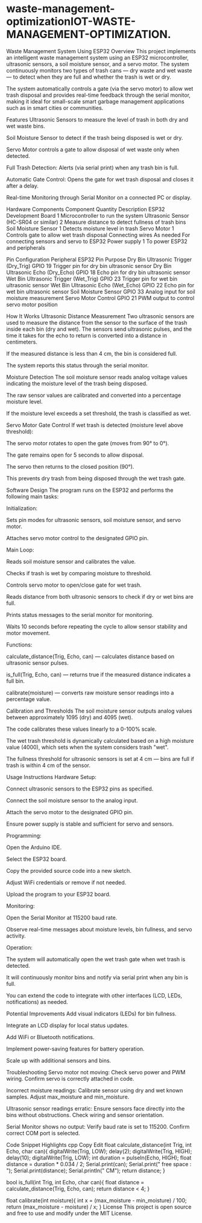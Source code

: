 # waste-management-optimizationIOT-WASTE-MANAGEMENT-OPTIMIZATION.
Waste Management System Using ESP32 Overview This project implements an intelligent waste management system using an ESP32 microcontroller, ultrasonic sensors, a soil moisture sensor, and a servo motor. The system continuously monitors two types of trash cans — dry waste and wet waste — to detect when they are full and whether the trash is wet or dry.

The system automatically controls a gate (via the servo motor) to allow wet trash disposal and provides real-time feedback through the serial monitor, making it ideal for small-scale smart garbage management applications such as in smart cities or communities.

Features Ultrasonic Sensors to measure the level of trash in both dry and wet waste bins.

Soil Moisture Sensor to detect if the trash being disposed is wet or dry.

Servo Motor controls a gate to allow disposal of wet waste only when detected.

Full Trash Detection: Alerts (via serial print) when any trash bin is full.

Automatic Gate Control: Opens the gate for wet trash disposal and closes it after a delay.

Real-time Monitoring through Serial Monitor on a connected PC or display.

Hardware Components Component Quantity Description ESP32 Development Board 1 Microcontroller to run the system Ultrasonic Sensor (HC-SR04 or similar) 2 Measure distance to detect fullness of trash bins Soil Moisture Sensor 1 Detects moisture level in trash Servo Motor 1 Controls gate to allow wet trash disposal Connecting wires As needed For connecting sensors and servo to ESP32 Power supply 1 To power ESP32 and peripherals

Pin Configuration Peripheral ESP32 Pin Purpose Dry Bin Ultrasonic Trigger (Dry_Trig) GPIO 19 Trigger pin for dry bin ultrasonic sensor Dry Bin Ultrasonic Echo (Dry_Echo) GPIO 18 Echo pin for dry bin ultrasonic sensor Wet Bin Ultrasonic Trigger (Wet_Trig) GPIO 23 Trigger pin for wet bin ultrasonic sensor Wet Bin Ultrasonic Echo (Wet_Echo) GPIO 22 Echo pin for wet bin ultrasonic sensor Soil Moisture Sensor GPIO 33 Analog input for soil moisture measurement Servo Motor Control GPIO 21 PWM output to control servo motor position

How It Works Ultrasonic Distance Measurement Two ultrasonic sensors are used to measure the distance from the sensor to the surface of the trash inside each bin (dry and wet). The sensors send ultrasonic pulses, and the time it takes for the echo to return is converted into a distance in centimeters.

If the measured distance is less than 4 cm, the bin is considered full.

The system reports this status through the serial monitor.

Moisture Detection The soil moisture sensor reads analog voltage values indicating the moisture level of the trash being disposed.

The raw sensor values are calibrated and converted into a percentage moisture level.

If the moisture level exceeds a set threshold, the trash is classified as wet.

Servo Motor Gate Control If wet trash is detected (moisture level above threshold):

The servo motor rotates to open the gate (moves from 90° to 0°).

The gate remains open for 5 seconds to allow disposal.

The servo then returns to the closed position (90°).

This prevents dry trash from being disposed through the wet trash gate.

Software Design The program runs on the ESP32 and performs the following main tasks:

Initialization:

Sets pin modes for ultrasonic sensors, soil moisture sensor, and servo motor.

Attaches servo motor control to the designated GPIO pin.

Main Loop:

Reads soil moisture sensor and calibrates the value.

Checks if trash is wet by comparing moisture to threshold.

Controls servo motor to open/close gate for wet trash.

Reads distance from both ultrasonic sensors to check if dry or wet bins are full.

Prints status messages to the serial monitor for monitoring.

Waits 10 seconds before repeating the cycle to allow sensor stability and motor movement.

Functions:

calculate_distance(Trig, Echo, can) — calculates distance based on ultrasonic sensor pulses.

is_full(Trig, Echo, can) — returns true if the measured distance indicates a full bin.

calibrate(moisture) — converts raw moisture sensor readings into a percentage value.

Calibration and Thresholds The soil moisture sensor outputs analog values between approximately 1095 (dry) and 4095 (wet).

The code calibrates these values linearly to a 0-100% scale.

The wet trash threshold is dynamically calculated based on a high moisture value (4000), which sets when the system considers trash "wet".

The fullness threshold for ultrasonic sensors is set at 4 cm — bins are full if trash is within 4 cm of the sensor.

Usage Instructions Hardware Setup:

Connect ultrasonic sensors to the ESP32 pins as specified.

Connect the soil moisture sensor to the analog input.

Attach the servo motor to the designated GPIO pin.

Ensure power supply is stable and sufficient for servo and sensors.

Programming:

Open the Arduino IDE.

Select the ESP32 board.

Copy the provided source code into a new sketch.

Adjust WiFi credentials or remove if not needed.

Upload the program to your ESP32 board.

Monitoring:

Open the Serial Monitor at 115200 baud rate.

Observe real-time messages about moisture levels, bin fullness, and servo activity.

Operation:

The system will automatically open the wet trash gate when wet trash is detected.

It will continuously monitor bins and notify via serial print when any bin is full.

You can extend the code to integrate with other interfaces (LCD, LEDs, notifications) as needed.

Potential Improvements Add visual indicators (LEDs) for bin fullness.

Integrate an LCD display for local status updates.

Add WiFi or Bluetooth notifications.

Implement power-saving features for battery operation.

Scale up with additional sensors and bins.

Troubleshooting Servo motor not moving: Check servo power and PWM wiring. Confirm servo is correctly attached in code.

Incorrect moisture readings: Calibrate sensor using dry and wet known samples. Adjust max_moisture and min_moisture.

Ultrasonic sensor readings erratic: Ensure sensors face directly into the bins without obstructions. Check wiring and sensor orientation.

Serial Monitor shows no output: Verify baud rate is set to 115200. Confirm correct COM port is selected.

Code Snippet Highlights cpp Copy Edit float calculate_distance(int Trig, int Echo, char can){ digitalWrite(Trig, LOW); delay(2); digitalWrite(Trig, HIGH); delay(10); digitalWrite(Trig, LOW); int duration = pulseIn(Echo, HIGH); float distance = duration * 0.034 / 2; Serial.print(can); Serial.print(" free space : "); Serial.print(distance); Serial.println(" CM"); return distance; }

bool is_full(int Trig, int Echo, char can){ float distance = calculate_distance(Trig, Echo, can); return distance < 4; }

float calibrate(int moisture){ int x = (max_moisture - min_moisture) / 100; return (max_moisture - moisture) / x; } License This project is open source and free to use and modify under the MIT License.
